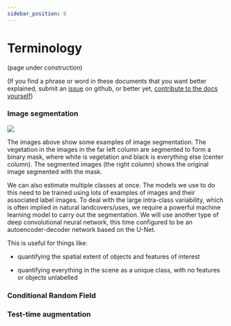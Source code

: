 ```yaml
---
sidebar_position: 6
---
```


# Terminology
(page under construction)

(If you find a phrase or word in these documents that you want better explained, submit an [issue](https://github.com/dbuscombe-usgs/dash_doodler/issues) on github, or better yet, [contribute to the docs yourself](../tutorial-extras/how-to-contribute))

### Image segmentation

![](https://dbuscombe-usgs.github.io/MLMONDAYS/img/seg_ex.png)

The images above show some examples of image segmentation. The vegetation in the images in the far left column are segmented to form a binary mask, where white is vegetation and black is everything else (center column). The segmented images (the right column) shows the original image segmented with the mask.

We can also estimate multiple classes at once. The models we use to do this need to be trained using lots of examples of images and their associated label images. To deal with the large intra-class variability, which is often implied in natural landcovers/uses, we require a powerful machine learning model to carry out the segmentation. We will use another type of deep convolutional neural network, this time configured to be an autoencoder-decoder network based on the U-Net.

This is useful for things like:

* quantifying the spatial extent of objects and features of interest

* quantifying everything in the scene as a unique class, with no features or objects unlabelled


### Conditional Random Field


### Test-time augmentation

<!-- # Create a Page

Add **Markdown or React** files to `src/pages` to create a **standalone page**:

- `src/pages/index.js` -> `localhost:3000/`
- `src/pages/foo.md` -> `localhost:3000/foo`
- `src/pages/foo/bar.js` -> `localhost:3000/foo/bar`

## Create your first React Page

Create a file at `src/pages/my-react-page.js`:

```jsx title="src/pages/my-react-page.js"
import React from 'react';
import Layout from '@theme/Layout';

export default function MyReactPage() {
  return (
    <Layout>
      <h1>My React page</h1>
      <p>This is a React page</p>
    </Layout>
  );
}
```

A new page is now available at `http://localhost:3000/my-react-page`.

## Create your first Markdown Page

Create a file at `src/pages/my-markdown-page.md`:

```mdx title="src/pages/my-markdown-page.md"
# My Markdown page

This is a Markdown page
```

A new page is now available at `http://localhost:3000/my-markdown-page`. -->
